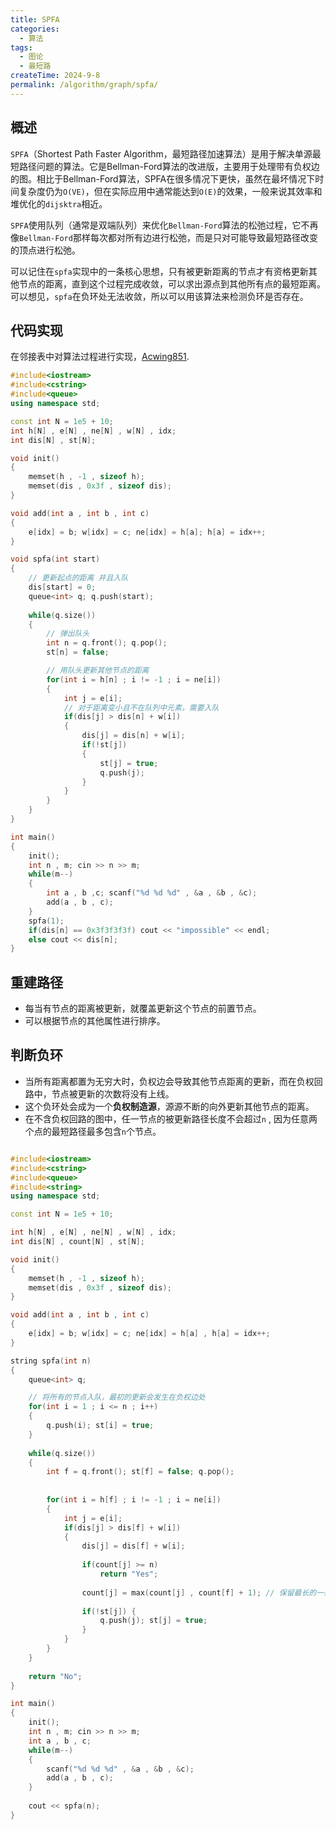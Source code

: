 ```yaml
---
title: SPFA
categories:
  - 算法
tags:
  - 图论
  - 最短路
createTime: 2024-9-8
permalink: /algorithm/graph/spfa/
---
```


## 概述

`SPFA`（Shortest Path Faster Algorithm，最短路径加速算法）是用于解决单源最短路径问题的算法。它是Bellman-Ford算法的改进版，主要用于处理带有负权边的图。相比于Bellman-Ford算法，SPFA在很多情况下更快，虽然在最坏情况下时间复杂度仍为`O(VE)`，但在实际应用中通常能达到`O(E)`的效果，一般来说其效率和堆优化的`dijsktra`相近。

`SPFA`使用队列（通常是双端队列）来优化`Bellman-Ford`算法的松弛过程，它不再像`Bellman-Ford`那样每次都对所有边进行松弛，而是只对可能导致最短路径改变的顶点进行松弛。

可以记住在`spfa`实现中的一条核心思想，只有被更新距离的节点才有资格更新其他节点的距离，直到这个过程完成收敛，可以求出源点到其他所有点的最短距离。可以想见，`spfa`在负环处无法收敛，所以可以用该算法来检测负环是否存在。

## 代码实现

在邻接表中对算法过程进行实现，[Acwing851](https://www.acwing.com/problem/content/853/).

```cpp
#include<iostream>
#include<cstring>
#include<queue>
using namespace std;

const int N = 1e5 + 10;
int h[N] , e[N] , ne[N] , w[N] , idx;
int dis[N] , st[N];

void init()
{
    memset(h , -1 , sizeof h);
    memset(dis , 0x3f , sizeof dis);
}

void add(int a , int b , int c)
{
    e[idx] = b; w[idx] = c; ne[idx] = h[a]; h[a] = idx++;
}

void spfa(int start)
{
	// 更新起点的距离 并且入队
	dis[start] = 0;
    queue<int> q; q.push(start);
    
    while(q.size())
    {
	    // 弹出队头
        int n = q.front(); q.pop();
        st[n] = false;

		// 用队头更新其他节点的距离
        for(int i = h[n] ; i != -1 ; i = ne[i])
        {
            int j = e[i];
			// 对于距离变小且不在队列中元素，需要入队
            if(dis[j] > dis[n] + w[i])
            {
                dis[j] = dis[n] + w[i];
                if(!st[j])
                {
                    st[j] = true;
                    q.push(j);
                }
            }
        }
    }
}

int main()
{
    init();
    int n , m; cin >> n >> m;
    while(m--)
    {
        int a , b ,c; scanf("%d %d %d" , &a , &b , &c);
        add(a , b , c);
    }
    spfa(1);
    if(dis[n] == 0x3f3f3f3f) cout << "impossible" << endl;
    else cout << dis[n];
}
```

## 重建路径

+ 每当有节点的距离被更新，就覆盖更新这个节点的前置节点。
+ 可以根据节点的其他属性进行排序。

## 判断负环

+ 当所有距离都置为无穷大时，负权边会导致其他节点距离的更新，而在负权回路中，节点被更新的次数将没有上线。
+ 这个负环处会成为一个**负权制造源**，源源不断的向外更新其他节点的距离。
+ 在不含负权回路的图中，任一节点的被更新路径长度不会超过`n` , 因为任意两个点的最短路径最多包含`n`个节点。


```cpp

#include<iostream>
#include<cstring>
#include<queue>
#include<string>
using namespace std;

const int N = 1e5 + 10;

int h[N] , e[N] , ne[N] , w[N] , idx;
int dis[N] , count[N] , st[N];

void init()
{
    memset(h , -1 , sizeof h);
    memset(dis , 0x3f , sizeof dis);
}

void add(int a , int b , int c)
{
    e[idx] = b; w[idx] = c; ne[idx] = h[a] , h[a] = idx++;
}

string spfa(int n)
{
    queue<int> q;

	// 将所有的节点入队，最初的更新会发生在负权边处
    for(int i = 1 ; i <= n ; i++)
    {
        q.push(i); st[i] = true;
    }
    
    while(q.size())
    {
        int f = q.front(); st[f] = false; q.pop();
        
        
        for(int i = h[f] ; i != -1 ; i = ne[i])
        {
            int j = e[i];
            if(dis[j] > dis[f] + w[i])
            {
                dis[j] = dis[f] + w[i];
                
                if(count[j] >= n)
                    return "Yes";
                    
                count[j] = max(count[j] , count[f] + 1); // 保留最长的一条更新路径 
                
                if(!st[j]) {
                    q.push(j); st[j] = true;
                }
            }
        }
    }
    
    return "No";
}

int main()
{
    init();
    int n , m; cin >> n >> m;
    int a , b , c; 
    while(m--)   
    {
        scanf("%d %d %d" , &a , &b , &c);
        add(a , b , c);
    }
    
    cout << spfa(n);
}
```

